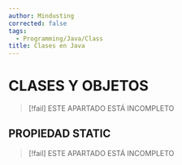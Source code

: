 ```yaml
---
author: Mindusting
corrected: false
tags:
  - Programming/Java/Class
title: Clases en Java
---
```


# CLASES Y OBJETOS

> [!fail] ESTE APARTADO ESTÁ INCOMPLETO

## PROPIEDAD STATIC

> [!fail] ESTE APARTADO ESTÁ INCOMPLETO
